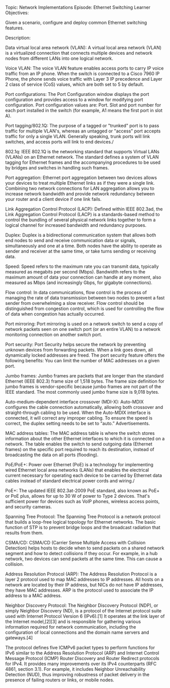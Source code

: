 Topic: Network Implementations Episode: Ethernet Switching Learner Objectives:

Given a scenario, configure and deploy common Ethernet switching features.

Description:

Data virtual local area network (VLAN):
A virtual local area network (VLAN) is a virtualized connection that connects multiple devices and network nodes from different LANs into one logical network.

Voice VLAN:
The voice VLAN feature enables access ports to carry IP voice traffic from an IP phone. When the switch is connected to a Cisco 7960 IP Phone, the phone sends voice traffic with Layer 3 IP precedence and Layer 2 class of service (CoS) values, which are both set to 5 by default.

Port configurations:
The Port Configuration window displays the port configuration and provides access to a window for modifying port configuration. Port configuration values are: Port. Slot and port number for each port installed in the switch (for example, A1 means the first port in slot A).

Port tagging/802.1Q:
The purpose of a tagged or "trunked" port is to pass traffic for multiple VLAN's, whereas an untagged or "access" port accepts traffic for only a single VLAN. Generally speaking, trunk ports will link switches, and access ports will link to end devices./

802.1q:
IEEE 802.1Q is the networking standard that supports Virtual LANs (VLANs) on an Ethernet network. The standard defines a system of VLAN tagging for Ethernet frames and the accompanying procedures to be used by bridges and switches in handling such frames.

Port aggregation:
Ethernet port aggregation between two devices allows your devices to treat multiple Ethernet links as if they were a single link. Combining two network connections for LAN aggregation allows you to increase network bandwidth and provide network redundancy between your router and a client device if one link fails.

Link Aggregation Control Protocol (LACP):
Defined within IEEE 802.3ad, the Link Aggregation Control Protocol (LACP) is a standards-based method to control the bundling of several physical network links together to form a logical channel for increased bandwidth and redundancy purposes.

Duplex:
Duplex is a bidirectional communication system that allows both end nodes to send and receive communication data or signals, simultaneously and one at a time. Both nodes have the ability to operate as sender and receiver at the same time, or take turns sending or receiving data.

Speed:
Speed refers to the maximum rate you can transmit data, typically measured as megabits per second (Mbps). Bandwidth refers to the maximum amount of data your connection can handle at any moment, also measured as Mbps (and increasingly Gbps, for gigabyte connections).

Flow control:
In data communications, flow control is the process of managing the rate of data transmission between two nodes to prevent a fast sender from overwhelming a slow receiver. Flow control should be distinguished from congestion control, which is used for controlling the flow of data when congestion has actually occurred.

Port mirroring:
Port mirroring is used on a network switch to send a copy of network packets seen on one switch port (or an entire VLAN) to a network monitoring connection on another switch port.

Port security:
Port Security helps secure the network by preventing unknown devices from forwarding packets. When a link goes down, all dynamically locked addresses are freed. The port security feature offers the following benefits: You can limit the number of MAC addresses on a given port.

Jumbo frames:
Jumbo frames are packets that are longer than the standard Ethernet (IEEE 802.3) frame size of 1,518 bytes. The frame size definition for jumbo frames is vendor-specific because jumbo frames are not part of the IEEE standard. The most commonly used jumbo frame size is 9,018 bytes.

Auto-medium-dependent interface crossover (MDI-X):
Auto-MDIX configures the cable connection automatically, allowing both crossover and straight-through cabling to be used. When the Auto-MDIX interface is connected, it will correct any improper cabling. To ensure the speed is correct, the duplex setting needs to be set to "auto.” Advertisements.

MAC address tables:
The MAC address table is where the switch stores information about the other Ethernet interfaces to which it is connected on a network. The table enables the switch to send outgoing data (Ethernet frames) on the specific port required to reach its destination, instead of broadcasting the data on all ports (flooding).

PoE/PoE+:
Power over Ethernet (PoE) is a technology for implementing wired Ethernet local area networks (LANs) that enables the electrical current necessary for operating each device to be carried by Ethernet data cables instead of standard electrical power cords and wiring./

PoE+:
The updated IEEE 802.3at-2009 PoE standard, also known as PoE+ or PoE plus, allows for up to 30 W of power to Type 2 devices. That's sufficient power for devices such as VoIP phones, wireless access points, and security cameras.


Spanning Tree Protocol:
The Spanning Tree Protocol is a network protocol that builds a loop-free logical topology for Ethernet networks. The basic function of STP is to prevent bridge loops and the broadcast radiation that results from them.

CSMA/CD:
CSMA/CD (Carrier Sense Multiple Access with Collision Detection) helps hosts to decide when to send packets on a shared network segment and how to detect collisions if they occur. For example, in a hub network, two devices can send packets at the same time. This can cause a collision.

Address Resolution Protocol (ARP):
The Address Resolution Protocol is a layer 2 protocol used to map MAC addresses to IP addresses. All hosts on a network are located by their IP address, but NICs do not have IP addresses, they have MAC addresses. ARP is the protocol used to associate the IP address to a MAC address.

Neighbor Discovery Protocol:
The Neighbor Discovery Protocol (NDP), or simply Neighbor Discovery (ND), is a protocol of the Internet protocol suite used with Internet Protocol Version 6 (IPv6).[1] It operates at the link layer of the Internet model,[2][3] and is responsible for gathering various information required for network communication, including the configuration of local connections and the domain name servers and gateways.[4]

The protocol defines five ICMPv6 packet types to perform functions for IPv6 similar to the Address Resolution Protocol (ARP) and Internet Control Message Protocol (ICMP) Router Discovery and Router Redirect protocols for IPv4. It provides many improvements over its IPv4 counterparts (RFC 4861, section 3.1). For example, it includes Neighbor Unreachability Detection (NUD), thus improving robustness of packet delivery in the presence of failing routers or links, or mobile nodes.